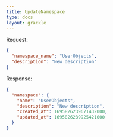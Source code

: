 ```yaml
---
title: UpdateNamespace
type: docs
layout: grackle
---
```


Request:

```json
{
  "namespace_name": "UserObjects",
  "description": "New description"
}
```

Response:

```json
{
  "namespace": {
    "name": "UserObjects",
    "description": "New description",
    "created_at": 1695826239671432000,
    "updated_at": 1695826239925421000
  }
}
```
